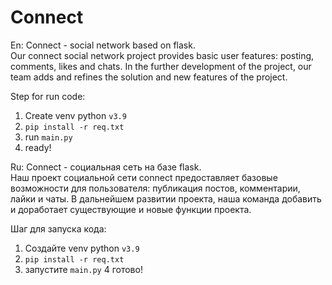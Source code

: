 # Connect
En:
Connect - social network based on flask.<br/>
Our connect social network project provides basic user features: posting, comments, likes and chats.
In the further development of the project, our team adds and refines the solution and new features of the project.

Step for run code:
1. Create venv python `v3.9`
2. `pip install -r req.txt`
3. run `main.py`
4. ready!

Ru:
Connect - социальная сеть на базе flask.<br/>
Наш проект социальной сети connect предоставляет базовые возможности для пользователя: публикация постов, комментарии, лайки и чаты.
В дальнейшем развитии проекта, наша команда добавить и доработает существующие и новые функции проекта.

Шаг для запуска кода:
1. Создайте venv python `v3.9`
2. `pip install -r req.txt`
3. запустите `main.py`
4 готово!